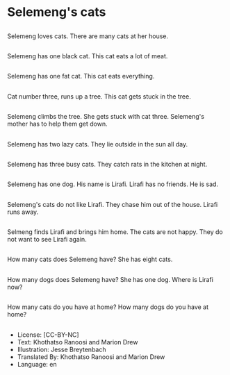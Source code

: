 # Selemeng's cats

##
Selemeng loves cats.
There are many cats
at her house.

##
Selemeng has one
black cat.
This cat eats
a lot of meat.

##
Selemeng has one
fat cat.
This cat eats
everything.

##
Cat number three,
runs up a tree.
This cat gets stuck
in the tree.

##
Selemeng climbs
the tree.
She gets stuck
with cat three.
Selemeng's mother
has to help
them get down.

##
Selemeng has two
lazy cats.
They lie outside
in the sun
all day.

##
Selemeng has three
busy cats.
They catch rats
in the kitchen
at night.

##
Selemeng has
one dog.
His name is
Lirafi.
Lirafi has
no friends.
He is sad.

##
Selemeng's cats
do not like
Lirafi.
They chase him
out of the house.
Lirafi runs away.

##
Selmeng finds Lirafi
and brings him
home.
The cats are not
happy.
They do not
want to see
Lirafi again.

##
How many cats
does Selemeng
have?
She has eight
cats.

##
How many dogs
does Selemeng
have?
She has one dog.
Where is Lirafi
now?

##
How many cats
do you have
at home?
How many dogs
do you have
at home?

##
* License: [CC-BY-NC]
* Text: Khothatso Ranoosi and Marion Drew
* Illustration: Jesse Breytenbach
* Translated By: Khothatso Ranoosi and Marion Drew
* Language: en
